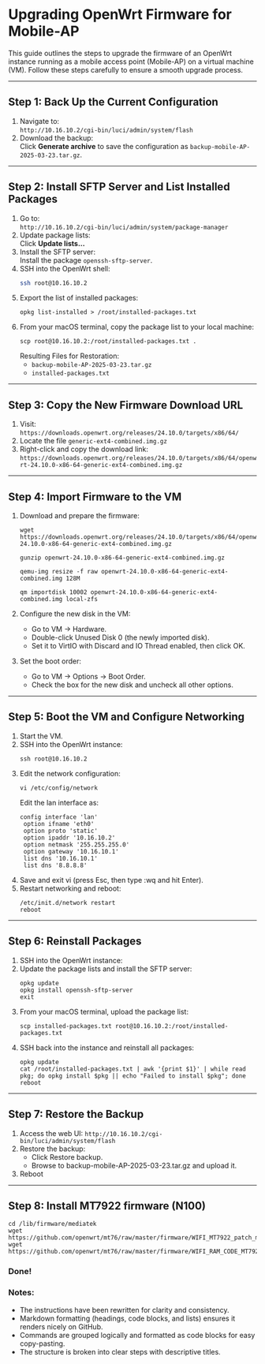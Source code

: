 # Upgrading OpenWrt Firmware for Mobile-AP

This guide outlines the steps to upgrade the firmware of an OpenWrt instance running as a mobile access point (Mobile-AP) on a virtual machine (VM). Follow these steps carefully to ensure a smooth upgrade process.

---

## Step 1: Back Up the Current Configuration
1. Navigate to:  
   `http://10.16.10.2/cgi-bin/luci/admin/system/flash`  
2. Download the backup:  
   Click **Generate archive** to save the configuration as `backup-mobile-AP-2025-03-23.tar.gz`.

---

## Step 2: Install SFTP Server and List Installed Packages
1. Go to:  
   `http://10.16.10.2/cgi-bin/luci/admin/system/package-manager`  
2. Update package lists:  
   Click **Update lists...**  
3. Install the SFTP server:  
   Install the package `openssh-sftp-server`.  
4. SSH into the OpenWrt shell:  
   ```bash
   ssh root@10.16.10.2
   ```
5. Export the list of installed packages:
   ```
   opkg list-installed > /root/installed-packages.txt
   ```
6. From your macOS terminal, copy the package list to your local machine:
   ```
   scp root@10.16.10.2:/root/installed-packages.txt .
   ```
   Resulting Files for Restoration:
    - `backup-mobile-AP-2025-03-23.tar.gz`
    - `installed-packages.txt`

---

## Step 3: Copy the New Firmware Download URL
1. Visit:
   `https://downloads.openwrt.org/releases/24.10.0/targets/x86/64/`
2. Locate the file `generic-ext4-combined.img.gz`
3. Right-click and copy the download link:
   `https://downloads.openwrt.org/releases/24.10.0/targets/x86/64/openwrt-24.10.0-x86-64-generic-ext4-combined.img.gz`

---

## Step 4: Import Firmware to the VM
1. Download and prepare the firmware:
   ```
   wget https://downloads.openwrt.org/releases/24.10.0/targets/x86/64/openwrt-24.10.0-x86-64-generic-ext4-combined.img.gz
   ```
   ```
   gunzip openwrt-24.10.0-x86-64-generic-ext4-combined.img.gz
   ```
   ```
   qemu-img resize -f raw openwrt-24.10.0-x86-64-generic-ext4-combined.img 128M
   ```
   ```
   qm importdisk 10002 openwrt-24.10.0-x86-64-generic-ext4-combined.img local-zfs
   ```
2. Configure the new disk in the VM:
   - Go to VM → Hardware.
   - Double-click Unused Disk 0 (the newly imported disk).
   - Set it to VirtIO with Discard and IO Thread enabled, then click OK.
   
3. Set the boot order:
   - Go to VM → Options → Boot Order.
   - Check the box for the new disk and uncheck all other options.

---
## Step 5: Boot the VM and Configure Networking
1. Start the VM.
2. SSH into the OpenWrt instance:
   ```
   ssh root@10.16.10.2
   ```
3. Edit the network configuration:
   ```
   vi /etc/config/network
   ```
   Edit the lan interface as:
   ```
   config interface 'lan'
    option ifname 'eth0'
    option proto 'static'
    option ipaddr '10.16.10.2'
    option netmask '255.255.255.0'
    option gateway '10.16.10.1'
    list dns '10.16.10.1'
    list dns '8.8.8.8'
   ```
4. Save and exit vi (press Esc, then type :wq and hit Enter).
5. Restart networking and reboot:
   ```
   /etc/init.d/network restart
   reboot
   ```

---

## Step 6: Reinstall Packages
1. SSH into the OpenWrt instance:
2. Update the package lists and install the SFTP server:
   ```
   opkg update
   opkg install openssh-sftp-server
   exit
   ```
3. From your macOS terminal, upload the package list:
   ```
   scp installed-packages.txt root@10.16.10.2:/root/installed-packages.txt
   ```
4. SSH back into the instance and reinstall all packages:
   ```
   opkg update
   cat /root/installed-packages.txt | awk '{print $1}' | while read pkg; do opkg install $pkg || echo "Failed to install $pkg"; done
   reboot
   ```

---

## Step 7: Restore the Backup
1. Access the web UI:
   `http://10.16.10.2/cgi-bin/luci/admin/system/flash`
2. Restore the backup:
   - Click Restore backup.
   - Browse to backup-mobile-AP-2025-03-23.tar.gz and upload it.
3. Reboot

---

## Step 8: Install MT7922 firmware (N100)
   ```
   cd /lib/firmware/mediatek 
   wget https://github.com/openwrt/mt76/raw/master/firmware/WIFI_MT7922_patch_mcu_1_1_hdr.bin 
   wget https://github.com/openwrt/mt76/raw/master/firmware/WIFI_RAM_CODE_MT7922_1.bin
   ```

### Done!


### Notes:
- The instructions have been rewritten for clarity and consistency.
- Markdown formatting (headings, code blocks, and lists) ensures it renders nicely on GitHub.
- Commands are grouped logically and formatted as code blocks for easy copy-pasting.
- The structure is broken into clear steps with descriptive titles.
